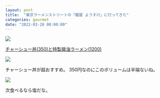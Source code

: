 ```yaml
---
layout: post
title:  "東京ラーメンストリートの「麺屋 ようすけ」に行ってきた"
categories: gourmet
date: "2022-03-28 00:00:00"
---
```



<div class="trim">
  <div class="trim__item">
    <a href="{{ site.url }}/assets/images/2022-03-28-report/16-24-24.png">
      <img class="one" src="{{ site.url }}/assets/thumbnail/2022-03-28-report/16-24-24.png">
    </a>
  </div>
</div>


<u>チャーシュー丼(350)と特製醤油ラーメン(1200)</u>

<div class="trim">
  <div class="trim__item">
    <a href="{{ site.url }}/assets/images/2022-03-28-report/16-22-29.png">
      <img class="one" src="{{ site.url }}/assets/thumbnail/2022-03-28-report/16-22-29.png">
    </a>
  </div>
</div>



チャーシュー丼が超おすすめ。
350円なのにこのボリュームは半端ないね。


<div class="trim">
  <div class="trim__item">
    <a href="{{ site.url }}/assets/images/2022-03-28-report/16-23-58.png">
      <img class="one" src="{{ site.url }}/assets/thumbnail/2022-03-28-report/16-23-58.png">
    </a>
  </div>
</div>


次食べるなら塩だな。

